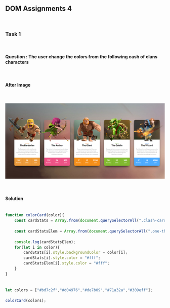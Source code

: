 

<br>

## DOM Assignments 4

<br>

### Task 1

<br>

#### Question : The user change the colors from the following cash of clans characters

<br>

#### After Image

<br>

![image](./Output/DOM%20P1%20SS.png)

<br>

#### Solution

```Javascript

function colorCard(color){
    const cardStats = Array.from(document.querySelectorAll(".clash-card__unit-stats"));

    const cardStatsElem = Array.from(document.querySelectorAll(".one-third.no-border"));

    console.log(cardStatsElem);
    for(let i in color){
        cardStats[i].style.backgroundColor = color[i];
        cardStats[i].style.color = "#fff";
        cardStatsElem[i].style.color = "#fff";
    }
}


let colors = ["#bd7c2f","#d04976","#de7b09","#71a32a","#309eff"];

colorCard(colors);

```
